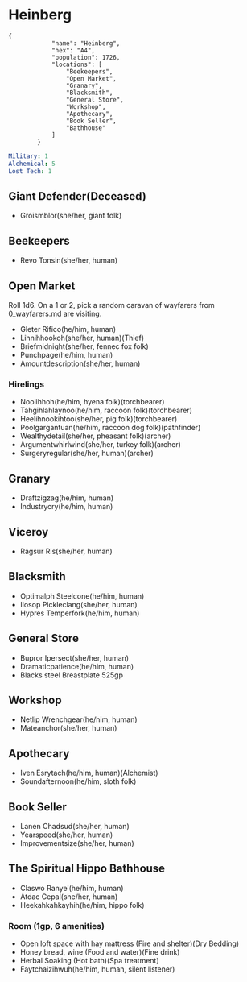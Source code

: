 # Heinberg

```
{
            "name": "Heinberg",
            "hex": "A4",
            "population": 1726,
            "locations": [
                "Beekeepers",
                "Open Market",
                "Granary",
                "Blacksmith",
                "General Store",
                "Workshop",
                "Apothecary",
                "Book Seller",
                "Bathhouse"
            ]
        }
```
```yml
Military: 1
Alchemical: 5
Lost Tech: 1
```

## Giant Defender(Deceased)
- Groismblor(she/her, giant folk)

## Beekeepers
- Revo Tonsin(she/her, human)

## Open Market
Roll 1d6. On a 1 or 2, pick a random caravan of wayfarers from 0_wayfarers.md are visiting.
- Gleter Rifico(he/him, human)
- Lihnihhookoh(she/her, human)(Thief)
- Briefmidnight(she/her, fennec fox folk)
- Punchpage(he/him, human)
- Amountdescription(she/her, human)

### Hirelings
- Noolihhoh(he/him, hyena folk)(torchbearer)
- Tahgihlahlaynoo(he/him, raccoon folk)(torchbearer)
- Heelihnookihtoo(she/her, pig folk)(torchbearer)
- Poolgargantuan(he/him, raccoon dog folk)(pathfinder)
- Wealthydetail(she/her, pheasant folk)(archer)
- Argumentwhirlwind(she/her, turkey folk)(archer)
- Surgeryregular(she/her, human)(archer)

## Granary
- Draftzigzag(he/him, human)
- Industrycry(he/him, human)

## Viceroy
- Ragsur Ris(she/her, human)

## Blacksmith
- Optimalph Steelcone(he/him, human)
- Ilosop Pickleclang(she/her, human)
- Hypres Temperfork(he/him, human)

## General Store
- Bupror Ipersect(she/her, human)
- Dramaticpatience(he/him, human)
- Blacks steel Breastplate 525gp

## Workshop
- Netlip Wrenchgear(he/him, human)
- Mateanchor(she/her, human)

## Apothecary
- Iven Esrytach(he/him, human)(Alchemist)
- Soundafternoon(he/him, sloth folk)

## Book Seller
- Lanen Chadsud(she/her, human)
- Yearspeed(she/her, human)
- Improvementsize(she/her, human)

## The Spiritual Hippo Bathhouse
- Claswo Ranyel(he/him, human)
- Atdac Cepal(she/her, human)
- Heekahkahkayhih(he/him, hippo folk)

### Room (1gp, 6 amenities)
- Open loft space with hay mattress (Fire and shelter)(Dry Bedding)
- Honey bread, wine (Food and water)(Fine drink)
- Herbal Soaking (Hot bath)(Spa treatment)
- Faytchaizihwuh(he/him, human, silent listener)